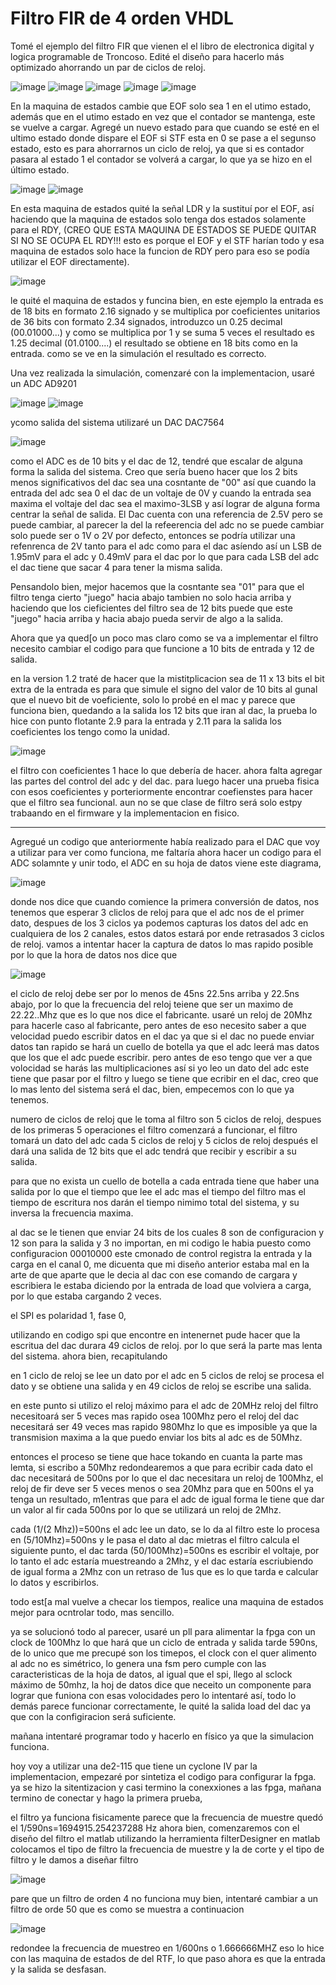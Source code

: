 # Filtro FIR de 4 orden VHDL

Tomé el ejemplo del filtro FIR que vienen el el libro de electronica digital y logica programable de Troncoso.
Edité el diseño para hacerlo más optimizado ahorrando un par de ciclos de reloj.

![image](https://github.com/user-attachments/assets/b47a8a49-ed06-45d6-8303-a946b4ba8f84)
![image](https://github.com/user-attachments/assets/d91bb32a-f74f-4515-9b15-73374cd954f6)
![image](https://github.com/user-attachments/assets/fc204321-3fb8-424f-a09b-c25dd874c956)
![image](https://github.com/user-attachments/assets/a0110dd6-4556-4c32-84c7-437225c26b01)
![image](https://github.com/user-attachments/assets/038c6349-ff3f-4f5d-b0cb-2d0f6523a3d5)

En la maquina de estados cambie que EOF solo sea 1 en el utimo estado, además que en el utimo estado en vez que el contador se mantenga, este se vuelve a cargar.
Agregé un nuevo estado para que cuando se esté en el ultimo estado donde dispare el EOF si STF esta en 0 se pase a el segunso estado, esto es para ahorrarnos un ciclo de reloj, ya que si es contador pasara al estado 1 el contador se volverá a cargar, lo que ya se hizo en el último estado.

![image](https://github.com/user-attachments/assets/217bf6ae-ad3b-4d7b-908a-f80b1fc4a91c)
![image](https://github.com/user-attachments/assets/7b8995c5-0a66-4b40-add0-ad0124e94c72)

En esta maquina de estados quité la señal LDR y la sustituí por el EOF, así haciendo que la maquina de estados solo tenga dos estados solamente para el RDY, (CREO QUE ESTA MAQUINA DE ESTADOS SE PUEDE QUITAR SI NO SE OCUPA EL RDY!!! esto es porque el EOF y el STF harían todo y esa maquina de estados solo hace la funcion de RDY pero para eso se podía utilizar el EOF directamente). 

![image](https://github.com/user-attachments/assets/09450fbb-d026-45a6-bf3b-d8a19475ad7c)

le quité el maquina de estados y funcina bien, en este ejemplo la entrada es de 18 bits en formato 2.16 signado y se multiplica por coeficientes unitarios de 36 bits con formato 2.34 signados, introduzco un 0.25 decimal (00.01000...) y como se multiplica por 1 y se suma 5 veces el resultado es 1.25 decimal (01.0100....) el resultado se obtiene en 18 bits como en la entrada. como se ve en la simulación el resultado es correcto.

Una vez realizada la simulación, comenzaré con la implementacion, usaré un ADC AD9201

![image](https://github.com/user-attachments/assets/eeb7a07d-18ed-4126-b2cf-0c4f64f2b35b)
![image](https://github.com/user-attachments/assets/833ab65f-f47e-4f58-b23c-c99b0e13800f)

ycomo salida del sistema utilizaré un DAC DAC7564

![image](https://github.com/user-attachments/assets/012550f1-02d0-409d-b64c-d92459782bb8)

como el ADC es de 10 bits y el dac de 12, tendré que escalar de alguna forma la salida del sistema. Creo que sería bueno hacer que los 2 bits menos significativos del dac sea una cosntante de "00" así que cuando la entrada del adc sea 0 el dac de un voltaje de 0V y cuando la entrada sea maxima el voltaje del dac sea el maximo-3LSB y así lograr de alguna forma centrar la señal de salida.
El Dac cuenta con una referencia de 2.5V pero se puede cambiar, al parecer la del la refeerencia del adc no se puede cambiar solo puede ser o 1V o 2V por defecto, entonces se podría utilizar una refenrenca de 2V tanto para el adc como para el dac asíendo así un LSB de 1.95mV para el adc y 0.49mV para el dac por lo que para cada LSB del adc el dac tiene que sacar 4 para tener la misma salida.

Pensandolo bien, mejor hacemos que la cosntante sea "01" para que el filtro tenga cierto "juego" hacia abajo tambien no solo hacia arriba y haciendo que los cieficientes del filtro sea de 12 bits puede que este "juego" hacia arriba y hacia abajo pueda servir de algo a la salida.

Ahora que ya qued[o un poco mas claro como se va a implementar el filtro necesito cambiar el codigo para que funcione a 10 bits de entrada y 12 de salida.

en la version 1.2 traté de hacer que la mistitplicacion sea de 11 x 13 bits el bit extra de la entrada es para que simule el signo del valor de 10 bits al gunal que el nuevo bit de voeficiente, solo lo probé en el mac y parece que funciona bien, quedando a la salida los 12 bits que iran al dac, la prueba lo hice con punto flotante 2.9 para la entrada y 2.11 para la salida los coeficientes los tengo como la unidad.

![image](https://github.com/user-attachments/assets/0e1976b9-9b6e-4bed-83af-b5c08843dd82)

el filtro con coeficientes 1 hace lo que debería de hacer. ahora falta agregar las partes del control del adc y del dac. para luego hacer una prueba fisica con esos coeficientes y porteriormente encontrar coefienstes para hacer que el filtro sea funcional. aun no se que clase de filtro será solo estpy trabaando en el firmware y la implementacion en fisico.
 
------------------------------------------------------------------------------------------------------------------------------------------------------------------------
Agregué un codigo que anteriormente había realizado para el DAC que voy a utilizar para ver como funciona, me faltaría ahora hacer un codigo para el ADC solamnte y unir todo, el ADC en su hoja de datos viene este diagrama,

![image](https://github.com/user-attachments/assets/55ea225a-dc44-4f3b-a52d-a0892a49ef61)

donde nos dice que cuando comience la primera conversión de datos, nos tenemos que esperar 3 cliclos de reloj para que el adc nos de el primer dato, despues de los 3 ciclos ya podemos capturas los datos del adc en cualquiera de los 2 canales, estos datos estará por ende retrasados 3 ciclos de reloj. vamos a intentar hacer la captura de datos lo mas rapido posible por lo que la hora de datos nos dice que

![image](https://github.com/user-attachments/assets/1503e406-820e-4802-8a35-fc974ff66d4c)

el ciclo de reloj debe ser por lo menos de 45ns 22.5ns arriba y 22.5ns abajo, por lo que la frecuencia del reloj teiene que ser un maximo de 22.22..Mhz que es lo que nos dice el fabricante. usaré un reloj de 20Mhz para hacerle caso al fabricante, pero antes de eso necesito saber a que velocidad puedo escribir datos en el dac ya que si el dac no puede enviar datos tan rapido se hará un cuello de botella ya que el adc leerá mas datos que los que el adc puede escribir. pero antes de eso tengo que ver a que volocidad se harás las multiplicaciones así si yo leo un dato del adc este tiene que pasar por el filtro y luego se tiene que ecribir en el dac, creo que lo mas lento del sistema será el dac, bien, empecemos con lo que ya tenemos.

numero de ciclos de reloj que le toma al filtro son 5 ciclos de reloj, despues de los primeras 5 operaciones el filtro comenzará a funcionar, el filtro tomará un dato del adc cada 5 ciclos de reloj y 5 ciclos de reloj después el dará una salida de 12 bits que el adc tendrá que recibir y escribir a su salida.

para que no exista un cuello de botella a cada entrada tiene que haber una salida por lo que el tiempo que lee el adc mas el tiempo del filtro mas el tiempo de escritura nos darán el tiempo nimimo total del sistema, y su inversa la frecuencia maxima.

al dac se le tienen que enviar 24 bits de los cuales 8 son de configuracion y 12 son para la salida y 3 no importan, en mi codigo le habia puesto como configuracion 00010000 este cmonado de control registra la entrada y la carga en el canal 0, me dicuenta que mi diseño anterior estaba mal en la arte de que aparte que le decia al dac con ese comando de cargara y escribiera le estaba diciendo por la entrada de load que volviera a carga, por lo que estaba cargando 2 veces.

el SPI es polaridad 1, fase 0,

utilizando en codigo spi que encontre en intenernet pude hacer que la escritua del dac durara 49 ciclos de reloj. por lo que será la parte mas lenta del sistema. ahora bien, recapitulando

en 1 ciclo de reloj se lee un dato por el adc
en 5 ciclos de reloj se procesa el dato y se obtiene una salida
y en 49 ciclos de reloj se escribe una salida.

en este punto si utilizo el reloj máximo para el adc de 20MHz reloj del filtro necesitoará ser 5 veces mas rapido osea 100Mhz pero el reloj del dac necesitará ser 49 veces mas rapido 980Mhz lo que es imposible ya que la transmision maxima a la que puedo enviar los bits al adc es de 50Mhz.

entonces el proceso se tiene que hace tokando en cuanta la parte mas lemta, si escribo a 50Mhz redondearemos a que para ecribir cada dato el dac necesitará de 500ns por lo que el dac necesitara un reloj de 100Mhz, el reloj de fir deve ser 5 veces menos o sea 20Mhz para que en 500ns el ya tenga un resultado, m1entras que para el adc de igual forma le tiene que dar un valor al fir cada 500ns por lo que se utilizará un reloj de 2Mhz.

cada (1/(2 Mhz))=500ns el adc lee un dato, se lo da al filtro este lo procesa en (5/10Mhz)=500ns y le pasa el dato al dac mietras el filtro calcula el siguiente punto, el dac tarda (50/100Mhz)=500ns es escribir el voltaje, por lo tanto el adc estaría muestreando a 2Mhz, y el dac estaría escriubiendo de igual forma a 2Mhz con un retraso de 1us que es lo que tarda e calcular lo datos y escribirlos.

todo est[a mal vuelve a checar los tiempos, realice una maquina de estados mejor para ocntrolar todo, mas sencillo.

ya se solucionó todo al parecer, usaré un pll para alimentar la fpga con un clock de 100Mhz lo que hará que un ciclo de entrada y salida tarde 590ns, de lo unico que me precupé son los timepos, el clock con el quer alimento al adc no es simétrico, lo genera una fsm pero cumple con las caracteristicas de la hoja de datos, al igual que el spi, llego al sclock máximo de 50mhz, la hoj de datos dice que neceito un componente para lograr que funiona con esas volocidades pero lo intentaré así, todo lo demás parece funcionar correctamente, le quité la salida load del dac ya que con la configiracion será suficiente.

mañana intentaré programar todo y hacerlo en físico ya que la simulacion funciona.

hoy voy a utilizar una de2-115 que tiene un cyclone IV par la implementacion, empezaré por sintetiza el codigo para configurar la fpga.
ya se hizo la sitentizacion y casi termino la conexxiones a las fpga, mañana termino de conectar y hago la primera prueba,

el filtro ya funciona fisicamente parece que la frecuencia de muestre quedó el 1/590ns=1694915.254237288 Hz ahora bien, comenzaremos con el diseño del filtro el matlab
utilizando la herramienta filterDesigner en matlab colocamos el tipo de filtro la frecuencia de muestre y la de corte y el tipo de filtro y le damos a diseñar filtro

![image](https://github.com/user-attachments/assets/b93aa8e9-8ae2-4300-97ec-ccef00ff0740)

pare que un filtro de orden 4 no funciona muy bien, intentaré cambiar a un filtro de orde 50 que es como se muestra a continuacion

![image](https://github.com/user-attachments/assets/4e7c92c2-900f-4d2d-90bf-aeacaee88beb)

redondee la frecuencia de muestreo en 1/600ns o 1.666666MHZ eso lo hice con las maquina de estados de del RTF, lo que paso ahora es que la entrada y la salida se desfasan.  




